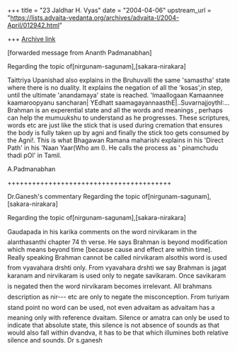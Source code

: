 +++
title = "23 Jaldhar H. Vyas"
date = "2004-04-06"
upstream_url = "https://lists.advaita-vedanta.org/archives/advaita-l/2004-April/012942.html"

+++
[Archive link](https://lists.advaita-vedanta.org/archives/advaita-l/2004-April/012942.html)

[forwarded message from Ananth Padmanabhan]

Regarding the topic of[nirgunam-sagunam],[sakara-nirakara]

Taittriya Upanishad also explains in the Bruhuvalli the same 'samastha'
state where there is no duality. It explains the negation of all the
'kosas',in step, until the ultimate 'anandamaya' state is reached.
'Imaallogaan Kamaannee kaamaroopyanu sancharan| YEdhatt
saamagayannaasthE|..SuvarnajjoythI:...
Brahman is an experential state and all the words and meanings , perhaps
can help the mumuukshu to understand as he progresses. These scriptures,
words etc are just like the stick that is used during cremation that
ensures the body is fully taken up by agni and finally the stick too gets
consumed by the Agni!. This is what Bhagawan Ramana maharishi explains in
his 'Direct Path' in his 'Naan Yaar(Who am I). He calls the process as '
pinamchudu thadi pOl' in Tamil.

A.Padmanabhan

++++++++++++++++++++++++++++++++++++++++

Dr.Ganesh's commentary Regarding the topic
of[nirgunam-sagunam],[sakara-nirakara]

Regarding the topic of[nirgunam-sagunam],[sakara-nirakara]

Gaudapada in his karika comments on the word nirvikaram in the
alanthasanthi
chapter 74 th verse. He says Brahman is beyond modification which means
beyond
time [because cause and effect are within time]. Really speaking Brahman
cannot
be called nirvikaram alsothis word is used from vyavahara drshti only.
From
vyavahara drshti we say Brahman is jagat karanam and nirvikaram is used
only
to negate savikaram. Once savikaram is negated then the word nirvikaram
becomes
irrelevant. All brahmans description as nir--- etc are only to negate
the
misconception. From turiyam stand point no word can be used, not even
advaitam
as advaitam has a meaning only with reference dvaitam. Silence or amatra
can
only be used to indicate that absolute state, this silence is not absence
of
sounds as that would also fall within dvandva, it has to be that which
illumines
both relative silence and sounds.
Dr s.ganesh

